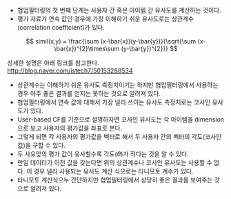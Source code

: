 * 협업필터링의 첫 번째 단계는 사용자 간 혹은 아이템 간 유사도를 계산하는 것이다.
* 평가 자료가 연속 값인 경우에 가장 이해하기 쉬운 유사도로는 상관계수(correlation coefficient)가 있다.

$$
simil(x,y) = \frac{\sum (x-\bar{x})(y-\bar{y})}{\sqrt{\sum (x-\bar{x})^{2}\times\sum (y-\bar{y})^{2}}}
$$

상세한 설명은 아래 링크를 참고한다.
http://blog.naver.com/istech7/50153288534

* 상관계수는 이해하기 쉬운 유사도 측정치이기는 하지만 협업필터링에서 사용하는 경우 아주 좋은 결과를 얻지는 못하는 것으로 알려져 있다.
* 협업필터링에서 연속 값에 대해서 가장 널리 쓰이는 유사도 측정치로는 코사인 유사도가 있다.
* User-based CF를 기준으로 설명하자면 코사인 유사도는 각 아이템을 dimension으로 보고 사용자의 평가값을 좌표로 본다.
* 그렇게 되면 각 사용자의 평가값을 벡터로 해서 두 사용자 간의 벡터의 각도(코사인 값)을 구할 수 있다.
* 두 사요앚의 평가 값이 유사할수록 각도($\theta$)가 작다는 것을 알 수 있다.
* 만일 데이터가 이진 값을 갖는다면 위의 상관계수나 코사인 유사도는 사용할 수 없다. 이 경우 널리 사용되는 유사도 계산 식으로는 타니모토 계수가 있다.
* 타니모토 계산식으누 간단하지만 협업필터링에서 상당히 좋은 결과를 보여주는 것으로 알려져 있다.

